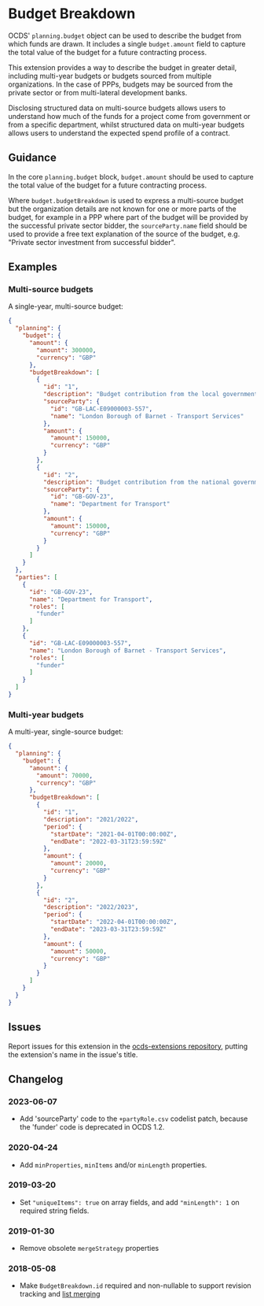 # Budget Breakdown

OCDS' `planning.budget` object can be used to describe the budget from which funds are drawn. It includes a single `budget.amount` field to capture the total value of the budget for a future contracting process.

This extension provides a way to describe the budget in greater detail, including multi-year budgets or budgets sourced from multiple organizations. In the case of PPPs, budgets may be sourced from the private sector or from multi-lateral development banks.

Disclosing structured data on multi-source budgets allows users to understand how much of the funds for a project come from government or from a specific department, whilst structured data on multi-year budgets allows users to understand the expected spend profile of a contract.

## Guidance

In the core `planning.budget` block, `budget.amount` should be used to capture the total value of the budget for a future contracting process.

Where `budget.budgetBreakdown` is used to express a multi-source budget but the organization details are not known for one or more parts of the budget, for example in a PPP where part of the budget will be provided by the successful private sector bidder, the `sourceParty.name` field should be used to provide a free text explanation of the source of the budget, e.g. "Private sector investment from successful bidder".

## Examples

### Multi-source budgets

A single-year, multi-source budget:

```json
{
  "planning": {
    "budget": {
      "amount": {
        "amount": 300000,
        "currency": "GBP"
      },
      "budgetBreakdown": [
        {
          "id": "1",
          "description": "Budget contribution from the local government",
          "sourceParty": {
            "id": "GB-LAC-E09000003-557",
            "name": "London Borough of Barnet - Transport Services"
          },
          "amount": {
            "amount": 150000,
            "currency": "GBP"
          }
        },
        {
          "id": "2",
          "description": "Budget contribution from the national government",
          "sourceParty": {
            "id": "GB-GOV-23",
            "name": "Department for Transport"
          },
          "amount": {
            "amount": 150000,
            "currency": "GBP"
          }
        }
      ]
    }
  },
  "parties": [
    {
      "id": "GB-GOV-23",
      "name": "Department for Transport",
      "roles": [
        "funder"
      ]
    },
    {
      "id": "GB-LAC-E09000003-557",
      "name": "London Borough of Barnet - Transport Services",
      "roles": [
        "funder"
      ]
    }
  ]
}
```

### Multi-year budgets

A multi-year, single-source budget:

```json
{
  "planning": {
    "budget": {
      "amount": {
        "amount": 70000,
        "currency": "GBP"
      },
      "budgetBreakdown": [
        {
          "id": "1",
          "description": "2021/2022",
          "period": {
            "startDate": "2021-04-01T00:00:00Z",
            "endDate": "2022-03-31T23:59:59Z"
          },
          "amount": {
            "amount": 20000,
            "currency": "GBP"
          }
        },
        {
          "id": "2",
          "description": "2022/2023",
          "period": {
            "startDate": "2022-04-01T00:00:00Z",
            "endDate": "2023-03-31T23:59:59Z"
          },
          "amount": {
            "amount": 50000,
            "currency": "GBP"
          }
        }
      ]
    }
  }
}
```

## Issues

Report issues for this extension in the [ocds-extensions repository](https://github.com/open-contracting/ocds-extensions/issues), putting the extension's name in the issue's title.

## Changelog

### 2023-06-07

- Add 'sourceParty' code to the `+partyRole.csv` codelist patch, because the 'funder' code is deprecated in OCDS 1.2.

### 2020-04-24

- Add `minProperties`, `minItems` and/or `minLength` properties.

### 2019-03-20

- Set `"uniqueItems": true` on array fields, and add `"minLength": 1` on required string fields.

### 2019-01-30

- Remove obsolete `mergeStrategy` properties

### 2018-05-08

- Make `BudgetBreakdown.id` required and non-nullable to support revision tracking and [list merging](https://standard.open-contracting.org/latest/en/schema/merging/#array-values)
